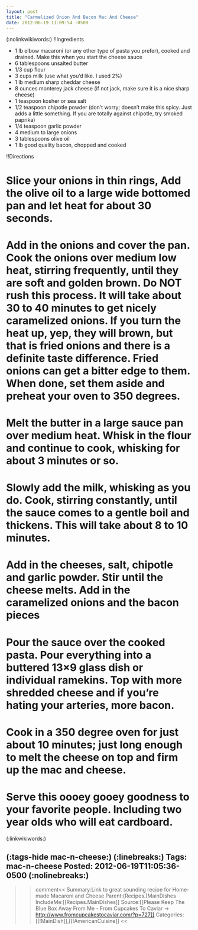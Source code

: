 ```yaml
---
layout: post
title: "Carmelized Onion And Bacon Mac And Cheese"
date: 2012-06-19 11:09:54 -0500
---
```

(:nolinkwikiwords:)
!!Ingredients
* 1 lb elbow macaroni (or any other type of pasta you prefer), cooked and drained. Make this when you start the cheese sauce
* 6 tablespoons unsalted butter
* 1/3 cup flour
* 3 cups milk (use what you&rsquo;d like. I used 2%)
* 1 lb medium sharp cheddar cheese
* 8 ounces monterey jack cheese (if not jack, make sure it is a nice sharp cheese)
* 1 teaspoon kosher or sea salt
* 1/2 teaspoon chipotle powder (don&rsquo;t worry; doesn&rsquo;t make this spicy. Just adds a little something. If you are totally against chipotle, try smoked paprika)
* 1/4 teaspoon garlic powder
* 4 medium to large onions
* 3 tablespoons olive oil
* 1 lb good quality bacon, chopped and cooked

!!Directions
# Slice your onions in thin rings, Add the olive oil to a large wide bottomed pan and let heat for about 30 seconds.
# Add in the onions and cover the pan. Cook the onions over medium low heat, stirring frequently, until they are soft and golden brown. Do NOT rush this process. It will take about 30 to 40 minutes to get nicely caramelized onions. If you turn the heat up, yep, they will brown, but that is fried onions and there is a definite taste difference. Fried onions can get a bitter edge to them. When done, set them aside and preheat your oven to 350 degrees.
# Melt the butter in a large sauce pan over medium heat. Whisk in the flour and continue to cook, whisking for about 3 minutes or so.
# Slowly add the milk, whisking as you do. Cook, stirring constantly, until the sauce comes to a gentle boil and thickens. This will take about 8 to 10 minutes.
# Add in the cheeses, salt, chipotle and garlic powder. Stir until the cheese melts. Add in the caramelized onions and the bacon pieces
# Pour the sauce over the cooked pasta. Pour everything into a buttered 13&times;9 glass dish or individual ramekins. Top with more shredded cheese and if you&rsquo;re hating your arteries, more bacon.
# Cook in a 350 degree oven for just about 10 minutes; just long enough to melt the cheese on top and firm up the mac and cheese.
# Serve this oooey gooey goodness to your favorite people. Including two year olds who will eat cardboard.


(:linkwikiwords:)


(:tags-hide mac-n-cheese:)
(:linebreaks:)
Tags: mac-n-cheese
Posted: 2012-06-19T11:05:36-0500
(:nolinebreaks:)
----

>>comment<<
Summary:Link to great sounding recipe for Home-made Macaroni and Cheese
Parent:(Recipes.)MainDishes
IncludeMe:[[Recipes.MainDishes]]
Source:[[Please Keep The Blue Box Away From Me - From Cupcakes To Caviar -> http://www.fromcupcakestocaviar.com/?p=727]]
Categories:[[!MainDish]],[[!AmericanCuisine]]
>><<

